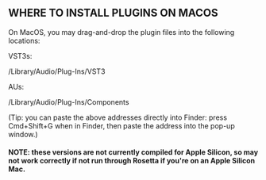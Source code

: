 ## WHERE TO INSTALL PLUGINS ON MACOS

On MacOS, you may drag-and-drop the plugin files into the following locations:

VST3s:

/Library/Audio/Plug-Ins/VST3

AUs:

/Library/Audio/Plug-Ins/Components

(Tip: you can paste the above addresses directly into Finder: press Cmd+Shift+G when in Finder, then paste the address into the pop-up window.)

#### NOTE: these versions are not currently compiled for Apple Silicon, so may not work correctly if not run through Rosetta if you're on an Apple Silicon Mac.
